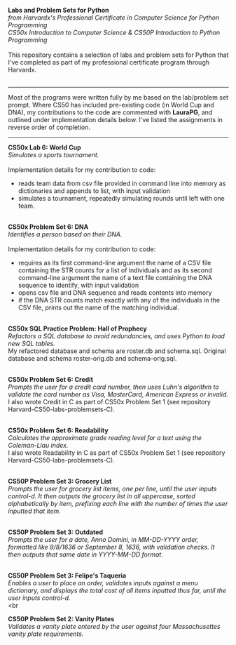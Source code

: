 **Labs and Problem Sets for Python**<br>
*from Harvardx's Professional Certificate in Computer Science for Python Programming<br>
CS50x Introduction to Computer Science & CS50P Introduction to Python Programming*
<br><br>
This repository contains a selection of labs and problem sets for Python that I've completed as part of my professional certificate program through Harvardx.
<br><br>

---

Most of the programs were written fully by me based on the lab/problem set prompt. Where CS50 has included pre-existing code (in World Cup and DNA), my contributions to the code are commented with **LauraPG**, and outlined under implementation details below. I've listed the assignments in reverse order of completion.

---

**CS50x Lab 6: World Cup**<br>
*Simulates a sports tournament.*
<br><br>
Implementation details for my contribution to code:     
- reads team data from csv file provided in command line into memory as dictionaries and appends to list, with input validation
- simulates a tournament, repeatedly simulating rounds until left with one team.
<br><br>

**CS50x Problem Set 6: DNA**<br>
*Identifies a person based on their DNA.*
<br><br>
Implementation details for my contribution to code:   
- requires as its first command-line argument the name of a CSV file containing the STR counts for a list of individuals and as its second command-line argument the name of a text file containing the DNA sequence to identify, with input validation
- opens csv file and DNA sequence and reads contents into memory
- if the DNA STR counts match exactly with any of the individuals in the CSV file, prints out the name of the matching individual.
<br><br>

**CS50x SQL Practice Problem: Hall of Prophecy**<br>
*Refactors a SQL database to avoid redundancies, and uses Python to load new SQL tables.*<br>
My refactored database and schema are roster.db and schema.sql. Original database and schema roster-orig.db and schema-orig.sql.
<br><br>

**CS50x Problem Set 6: Credit**<br>
*Prompts the user for a credit card number, then uses Luhn's algorithm to validate the card number as Visa, MasterCard, American Express or invalid.*<br>
I also wrote Credit in C as part of CS50x Problem Set 1 (see repository Harvard-CS50-labs-problemsets-C).
<br><br>

**CS50x Problem Set 6: Readability**<br>
*Calculates the approximate grade reading level for a text using the Coleman-Liau index.*<br>
I also wrote Readability in C as part of CS50x Problem Set 1 (see repository Harvard-CS50-labs-problemsets-C).
<br><br>

**CS50P Problem Set 3: Grocery List**<br>
*Prompts the user for grocery list items, one per line, until the user inputs control-d. It then outputs the grocery list in all uppercase, sorted alphabetically by item, prefixing each line with the number of times the user inputted that item.*
<br><br>

**CS50P Problem Set 3: Outdated**<br>
*Prompts the user for a date, Anno Domini, in MM-DD-YYYY order, formatted like 9/8/1636 or September 8, 1636, with validation checks. It then outputs that same date in YYYY-MM-DD format.*
<br><br>

**CS50P Problem Set 3: Felipe's Taqueria**<br>
*Enables a user to place an order, validates inputs against a menu dictionary, and displays the total cost of all items inputted thus far, until the user inputs control-d.*
<br><br

**CS50P Problem Set 2: Vanity Plates**<br>
*Validates a vanity plate entered by the user against four Massachusettes vanity plate requirements.*
<br><br>


